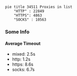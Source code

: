 
```mermaid
pie title 34511 Proxies in list
    "HTTP" : 22849
    "HTTPS": 4863
    "SOCKS" : 10563
```

### Some Info
#### Average Timeout

- mixed: 2.5s
- http: 1.2s
- https: 8.6s
- socks: 6.7s